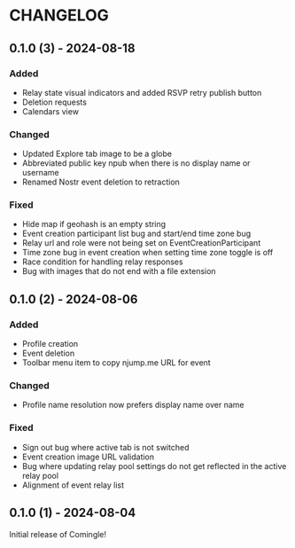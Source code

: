 # CHANGELOG

## 0.1.0 (3) - 2024-08-18

### Added
- Relay state visual indicators and added RSVP retry publish button
- Deletion requests
- Calendars view

### Changed
- Updated Explore tab image to be a globe
- Abbreviated public key npub when there is no display name or username
- Renamed Nostr event deletion to retraction

### Fixed
- Hide map if geohash is an empty string
- Event creation participant list bug and start/end time zone bug
- Relay url and role were not being set on EventCreationParticipant
- Time zone bug in event creation when setting time zone toggle is off
- Race condition for handling relay responses 
- Bug with images that do not end with a file extension

## 0.1.0 (2) - 2024-08-06

### Added 
- Profile creation
- Event deletion
- Toolbar menu item to copy njump.me URL for event

### Changed
- Profile name resolution now prefers display name over name

### Fixed
- Sign out bug where active tab is not switched
- Event creation image URL validation
- Bug where updating relay pool settings do not get reflected in the active relay pool
- Alignment of event relay list

## 0.1.0 (1) - 2024-08-04

Initial release of Comingle!
